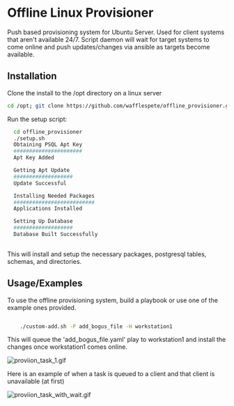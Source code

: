 # Offline Linux Provisioner

Push based provisioning system for Ubuntu Server. Used for client systems that aren't available 24/7. Script daemon will wait for target systems to come online and push updates/changes via ansible as targets become available.


## Installation

Clone the install to the /opt directory on a linux server

```bash
cd /opt; git clone https://github.com/wafflespete/offline_provisioner.git
```

Run the setup script:

```bash
  cd offline_provisioner
  ./setup.sh 
  Obtaining PSQL Apt Key
  ######################
  Apt Key Added

  Getting Apt Update
  ###################
  Update Successful

  Installing Needed Packages
  ##########################
  Applications Installed

  Setting Up Database
  ###################
  Database Built Successfully
  
```
    
This will install and setup the necessary packages, postgresql tables, schemas, and directories.


## Usage/Examples

To use the offline provisioning system, build a playbook or use one of the example ones provided.


```bash

    ./custom-add.sh -P add_bogus_file -H workstation1

```

This will queue the 'add_bogus_file.yaml' play to workstation1 and install the changes once workstation1 comes online.


![proviion_task_1.gif](https://s1.gifyu.com/images/proviion_task_1.gif)

Here is an example of when a task is queued to a client and that client is unavailable (at first)

![proviion_task_with_wait.gif](https://s1.gifyu.com/images/proviion_task_with_wait.gif)

